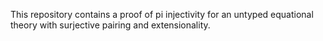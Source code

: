 This repository contains a proof of pi injectivity for an untyped equational theory with surjective pairing and extensionality.
